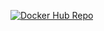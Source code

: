 [![Docker Hub Repo](https://img.shields.io/docker/pulls/ednilsonfaria/rest-with-spring-boot-erudio.svg)](https://hub.docker.com/repository/docker/ednilsonfaria/rest-with-spring-boot-erudio)
